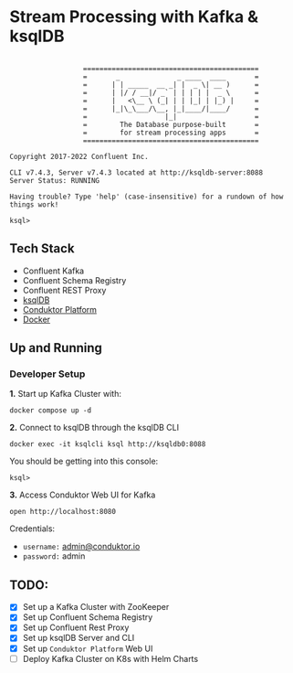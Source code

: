 # Stream Processing with Kafka & ksqlDB

```

                  ===========================================
                  =       _              _ ____  ____       =
                  =      | | _____  __ _| |  _ \| __ )      =
                  =      | |/ / __|/ _` | | | | |  _ \      =
                  =      |   <\__ \ (_| | | |_| | |_) |     =
                  =      |_|\_\___/\__, |_|____/|____/      =
                  =                   |_|                   =
                  =        The Database purpose-built       =
                  =        for stream processing apps       =
                  ===========================================

Copyright 2017-2022 Confluent Inc.

CLI v7.4.3, Server v7.4.3 located at http://ksqldb-server:8088
Server Status: RUNNING

Having trouble? Type 'help' (case-insensitive) for a rundown of how things work!

ksql>
```

## Tech Stack
- Confluent Kafka
- Confluent Schema Registry
- Confluent REST Proxy
- [ksqlDB](https://ksqldb.io/)
- [Conduktor Platform](https://www.conduktor.io/console/)
- [Docker](https://docs.docker.com/get-docker/)


## Up and Running

### Developer Setup

**1.** Start up Kafka Cluster with:

```shell
docker compose up -d
```

**2.** Connect to ksqlDB through the ksqlDB CLI
```
docker exec -it ksqlcli ksql http://ksqldb0:8088
```

You should be getting into this console:
```
ksql>
```

**3.** Access Conduktor Web UI for Kafka

```shell
open http://localhost:8080
```

Credentials:
- `username:` admin@conduktor.io
- `password:` admin


## TODO:
- [x] Set up a Kafka Cluster with ZooKeeper
- [x] Set up Confluent Schema Registry
- [x] Set up Confluent Rest Proxy
- [x] Set up ksqlDB Server and CLI
- [x] Set up `Conduktor Platform` Web UI
- [ ] Deploy Kafka Cluster on K8s with Helm Charts
